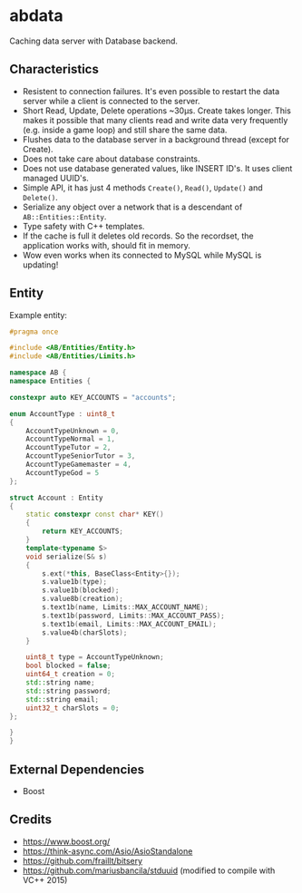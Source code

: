 # abdata

Caching data server with Database backend.

## Characteristics

* Resistent to connection failures. It's even possible to restart the data server
while a client is connected to the server.
* Short Read, Update, Delete operations ~30µs. Create takes longer. This makes it
possible that many clients read and write data very frequently (e.g. inside a
game loop) and still share the same data.
* Flushes data to the database server in a background thread (except for Create).
* Does not take care about database constraints.
* Does not use database generated values, like INSERT ID's. It uses client managed UUID's.
* Simple API, it has just 4 methods `Create()`, `Read()`, `Update()` and `Delete()`.
* Serialize any object over a network that is a descendant of `AB::Entities::Entity`.
* Type safety with C++ templates.
* If the cache is full it deletes old records. So the recordset, the application
works with, should fit in memory.
* Wow even works when its connected to MySQL while MySQL is updating!

## Entity

Example entity:

~~~cpp
#pragma once

#include <AB/Entities/Entity.h>
#include <AB/Entities/Limits.h>

namespace AB {
namespace Entities {

constexpr auto KEY_ACCOUNTS = "accounts";

enum AccountType : uint8_t
{
    AccountTypeUnknown = 0,
    AccountTypeNormal = 1,
    AccountTypeTutor = 2,
    AccountTypeSeniorTutor = 3,
    AccountTypeGamemaster = 4,
    AccountTypeGod = 5
};

struct Account : Entity
{
    static constexpr const char* KEY()
    {
        return KEY_ACCOUNTS;
    }
    template<typename S>
    void serialize(S& s)
    {
        s.ext(*this, BaseClass<Entity>{});
        s.value1b(type);
        s.value1b(blocked);
        s.value8b(creation);
        s.text1b(name, Limits::MAX_ACCOUNT_NAME);
        s.text1b(password, Limits::MAX_ACCOUNT_PASS);
        s.text1b(email, Limits::MAX_ACCOUNT_EMAIL);
        s.value4b(charSlots);
    }

    uint8_t type = AccountTypeUnknown;
    bool blocked = false;
    uint64_t creation = 0;
    std::string name;
    std::string password;
    std::string email;
    uint32_t charSlots = 0;
};

}
}
~~~

## External Dependencies

* Boost

## Credits

* https://www.boost.org/
* https://think-async.com/Asio/AsioStandalone
* https://github.com/fraillt/bitsery
* https://github.com/mariusbancila/stduuid (modified to compile with VC++ 2015)
